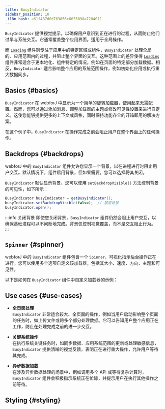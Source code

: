 ```yaml
---
title: BusyIndicator
sidebar_position: 10
_i18n_hash: a61f487d0d763856c6055898a7284011
---
```

<DocChip chip="shadow" />
<DocChip chip="name" label="dwc-loading" />
<DocChip chip='since' label='24.10' />
<JavadocLink type="foundation" location="com/webforj/BusyIndicator" top='true'/>

`BusyIndicator` 提供视觉提示，以确保用户意识到正在进行的过程，从而防止他们过早与系统交互。它通常覆盖整个应用界面，适用于全局操作。

而 [`Loading`](../components/loading) 组件则专注于应用中的特定区域或组件，`BusyIndicator` 处理全局的、应用范围内的过程，并阻止整个界面的交互。这种范围上的差异使得 [`Loading`](../components/loading) 组件非常适合于更本地化、组件特定的情况，例如在页面的特定部分加载数据。相反，`BusyIndicator` 适合影响整个应用的系统范围操作，例如初始化应用或执行重大数据同步。

## Basics {#basics}

`BusyIndicator` 在 webforJ 中显示为一个简单的旋转加载器，使用起来无需配置。然而，您可以通过添加消息、调整加载器的主题或修改可见性设置来进行自定义。这使您能够提供更多的上下文或风格，同时保持功能齐全的开箱即用的解决方案。

在这个例子中，`BusyIndicator` 在操作完成之前会阻止用户在整个界面上的任何操作。

<ComponentDemo 
path='/webforj/busydemo?' 
javaE='https://raw.githubusercontent.com/webforj/webforj-documentation/refs/heads/main/src/main/java/com/webforj/samples/views/busyindicator/BusyDemoView.java'
height = '300px'
/>

## Backdrops {#backdrops}

webforJ 中的 `BusyIndicator` 组件允许您显示一个背景，以在进程进行时阻止用户交互。默认情况下，组件启用背景，但如果需要，您可以选择将其关闭。

`BusyIndicator` 默认显示背景。您可以使用 `setBackdropVisible()` 方法控制背景的可见性，如下所示：

```java
BusyIndicator busyIndicator = getBusyIndicator();
busyIndicator.setBackdropVisible(false);  // 禁用背景
busyIndicator.open();
```
:::info 关闭背景
即使您关闭背景，`BusyIndicator` 组件仍然会阻止用户交互，以确保基础进程可以不间断地完成。背景仅控制视觉覆盖，而不是交互阻止行为。
:::

## `Spinner` {#spinner}

webforJ 中的 `BusyIndicator` 组件包含一个 `Spinner`，可视化指示后台操作正在进行。您可以使用多个选项自定义该加载器，包括其大小、速度、方向、主题和可见性。

以下是如何在 `BusyIndicator` 组件中自定义加载器的示例：

<ComponentDemo 
path='/webforj/busyspinnerdemo?' 
javaE='https://raw.githubusercontent.com/webforj/webforj-documentation/refs/heads/main/src/main/java/com/webforj/samples/views/busyindicator/BusySpinnerDemoView.java'
height = '200px'
/>

## Use cases {#use-cases}
- **全页面处理**  
   `BusyIndicator` 非常适合较大、全页面的操作，例如当用户启动影响整个页面的任务时，如上传文件或跨多个部分处理数据。它可以告知用户整个应用正在工作，防止在处理完成之前的进一步交互。

- **关键系统操作**  
   在执行系统关键任务时，如同步数据、应用系统范围的更新或处理敏感信息，`BusyIndicator` 提供清晰的视觉反馈，表明正在进行重大操作，允许用户等待其完成。

- **异步数据加载**  
   在涉及异步数据处理的场景中，例如调用多个 API 或等待复杂计算时，`BusyIndicator` 组件会积极指示系统正在忙碌，并提示用户在执行其他操作之前等待。

## Styling {#styling}

<TableBuilder name="BusyIndicator" />
